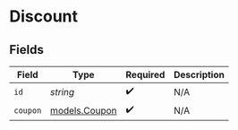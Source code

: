 # Discount


## Fields

| Field                                | Type                                 | Required                             | Description                          |
| ------------------------------------ | ------------------------------------ | ------------------------------------ | ------------------------------------ |
| `id`                                 | *string*                             | :heavy_check_mark:                   | N/A                                  |
| `coupon`                             | [models.Coupon](../models/coupon.md) | :heavy_check_mark:                   | N/A                                  |